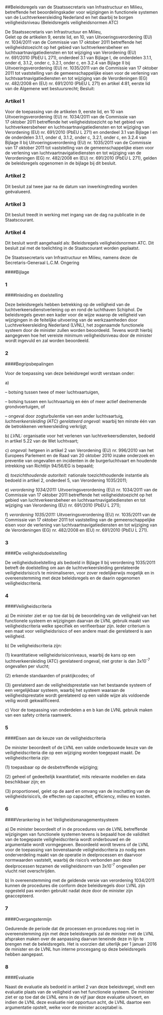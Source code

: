 <meta http-equiv='Content-Type' content='text/html; charset=utf-8' />

##Beleidsregels van de Staatssecretaris van Infrastructuur en Milieu, betreffende het beoordelingskader voor wijzigingen in functionele systemen van de Luchtverkeersleiding Nederland en het daarbij te borgen veiligheidsniveau (Beleidsregels veiligheidsnormen ATC)

De Staatssecretaris van Infrastructuur en Milieu,  
Gelet op de artikelen 9, eerste lid, en 10, van Uitvoeringsverordening (EU) nr. 1034/2011 van de Commissie van 17 oktober 2011 betreffende het veiligheidstoezicht op het gebied van luchtverkeersbeheer en luchtvaartnavigatiediensten en tot wijziging van Verordening (EU) nr. 691/2010 (PbEU L 271), onderdeel 3.1 van Bijlage I, de onderdelen 3.1.1, onder d, 3.1.2, onder c, 3.2.1, onder c, en 3.2.4 van Bijlage II bij Uitvoeringsverordening (EU) nr. 1035/2011 van de Commissie van 17 oktober 2011 tot vaststelling van de gemeenschappelijke eisen voor de verlening van luchtvaartnavigatiediensten en tot wijziging van de Verordeningen (EG) nr. 482/2008 en (EU) nr. 691/2010 (PbEU L 271) en artikel 4:81, eerste lid van de Algemene wet bestuursrecht;
Besluit:    

### Artikel  1  

Voor de toepassing van de artikelen 9, eerste lid, en 10 van Uitvoeringsverordening (EU) nr. 1034/2011 van de Commissie van 17 oktober 2011 betreffende het veiligheidstoezicht op het gebied van luchtverkeersbeheer en luchtvaartnavigatiediensten en tot wijziging van Verordening (EU) nr. 691/2010 (PbEU L 271) en onderdeel 3.1 van Bijlage I en de onderdelen 3.1.1, onder d, 3.1.2, onder c, 3.2.1, onder c, en 3.2.4 van Bijlage II bij Uitvoeringsverordening (EU) nr. 1035/2011 van de Commissie van 17 oktober 2011 tot vaststelling van de gemeenschappelijke eisen voor de verlening van luchtvaartnavigatiediensten en tot wijziging van de Verordeningen (EG) nr. 482/2008 en (EU) nr. 691/2010 (PbEU L 271), gelden de beleidsregels opgenomen in de bijlage bij dit besluit. 

### Artikel  2  

Dit besluit zal twee jaar na de datum van inwerkingtreding worden geëvalueerd. 

### Artikel  3  

Dit besluit treedt in werking met ingang van de dag na publicatie in de Staatscourant. 

### Artikel  4  

Dit besluit wordt aangehaald als: Beleidsregels veiligheidsnormen ATC. 
Dit besluit zal met de toelichting in de Staatscourant worden geplaatst.  

De 
Staatssecretaris van Infrastructuur en Milieu, namens deze: 
de Secretaris-Generaal 
L.C.M. Ongering    

####Bijlage

### 1  

####Inleiding en doelstelling

Deze beleidsregels hebben betrekking op de veiligheid van de luchtverkeersdienstverlening op en rond de luchthaven Schiphol. De beleidsregels geven een kader voor de wijze waarop de veiligheid van wijzigingen in de feitelijke uitvoering van de werkzaamheden door Luchtverkeersleiding Nederland (LVNL), het zogenaamde functionele systeem door de minister zullen worden beoordeeld. Tevens wordt hierbij aangegeven hoe het vereiste minimum veiligheidsniveau door de minister wordt ingevuld en zal worden beoordeeld. 

### 2  

####Begripsbepalingen

Voor de toepassing van deze beleidsregel wordt verstaan onder: 

a) 

– botsing tussen twee of meer luchtvaartuigen,  

– botsing tussen een luchtvaartuig en één of meer actief deelnemende grondvoertuigen, of  

– ongeval door zogturbulentie van een ander luchtvaartuig,    *luchtverkeersleiding (ATC) gerelateerd ongeval:* waarbij ten minste één van de betrokkenen verkeersleiding verkrijgt;  

b)  *LVNL:* organisatie voor het verlenen van luchtverkeersdiensten, bedoeld in artikel 5.22 van de Wet luchtvaart;  

c)  *ongeval:* hetgeen in artikel 2 van Verordening (EU) nr. 996/2010 van het Europees Parlement en de Raad van 20 oktober 2010 inzake onderzoek en preventie van ongevallen en incidenten in de burgerluchtvaart en houdende intrekking van Richtlijn 94/56/EG is bepaald;  

d)  *toezichthoudende autoriteit:* nationale toezichthoudende instantie als bedoeld in artikel 2, onderdeel 5, van Verordening 1035/2011;  

e)  *verordening 1034/2011:* Uitvoeringsverordening (EU) nr. 1034/2011 van de Commissie van 17 oktober 2011 betreffende het veiligheidstoezicht op het gebied van luchtverkeersbeheer en luchtvaartnavigatiediensten en tot wijziging van Verordening (EU) nr. 691/2010 (PbEU L 271);  

f)  *verordening 1035/2011:* Uitvoeringsverordening (EU) nr. 1035/2011 van de Commissie van 17 oktober 2011 tot vaststelling van de gemeenschappelijke eisen voor de verlening van luchtvaartnavigatiediensten en tot wijziging van de Verordeningen (EG) nr. 482/2008 en (EU) nr. 691/2010 (PbEU L 271).   

### 3  

####De veiligheidsdoelstelling

De veiligheidsdoelstelling als bedoeld in Bijlage II bij verordening 1035/2011 betreft de doelstelling om aan de luchtverkeersleiding gerelateerde veiligheidsrisico’s te minimaliseren, voor zover redelijkerwijs mogelijk en in overeenstemming met deze beleidsregels en de daarin opgenomen veiligheidscriteria. 

### 4  

####Veiligheidscriteria

a) De minister ziet er op toe dat bij de beoordeling van de veiligheid van het functionele systeem en wijzigingen daarvan de LVNL gebruik maakt van veiligheidscriteria welke specifiek en verifieerbaar zijn. Ieder criterium is een maat voor veiligheidsrisico of een andere maat die gerelateerd is aan veiligheid.  

b) De veiligheidscriteria zijn: 

(1) kwantitatieve veiligheidsrisiconiveaus, waarbij de kans op een luchtverkeersleiding (ATC) gerelateerd ongeval, niet groter is dan 3x10<sup>-7</sup> ongevallen per vlucht;  

(2) erkende standaarden of praktijkcodes; of  

(3) gerelateerd aan de veiligheidsprestatie van het bestaande systeem of een vergelijkbaar systeem, waarbij het systeem waaraan de veiligheidsprestatie wordt gerelateerd op een valide wijze als voldoende veilig wordt gekwalificeerd.    

c) Voor de toepassing van onderdelen a en b kan de LVNL gebruik maken van een safety criteria raamwerk.   

### 5  

####Eisen aan de keuze van de veiligheidscriteria

De minister beoordeelt of de LVNL een valide onderbouwde keuze van de veiligheidscriteria die op een wijziging worden toegepast maakt. De veiligheidscriteria zijn: 

(1) toepasbaar op de desbetreffende wijziging;  

(2) geheel of gedeeltelijk kwantitatief, mits relevante modellen en data beschikbaar zijn; en  

(3) proportioneel, gelet op de aard en omvang van de inschatting van de veiligheidsrisico’s, de effecten op capaciteit, efficiency, milieu en kosten.   

### 6  

####Verankering in het Veiligheidsmanagementsysteem

a) De minister beoordeelt of in de procedures van de LVNL betreffende wijzigingen van functionele systemen tevens is bepaald hoe de validiteit van de toegepaste veiligheidscriteria wordt onderbouwd en de argumentatie wordt vormgegeven. Beoordeeld wordt tevens of de LVNL voor de toepassing van bovenstaande veiligheidscriteria zo nodig een onderverdeling maakt van de operatie in deelprocessen en daarvoor normwaarden vaststelt, waarbij de risico’s verbonden aan deze deelprocessen tezamen de veiligheidsnorm van 3x10<sup>-7</sup> ongevallen per vlucht niet overschrijden.  

b) In overeenstemming met de geldende versie van verordening 1034/2011 kunnen de procedures die conform deze beleidsregels door LVNL zijn opgesteld pas worden gebruikt nadat deze door de minister zijn geaccepteerd.   

### 7  

####Overgangstermijn

Gedurende de periode dat de processen en procedures nog niet in overeenstemming zijn met deze beleidsregels zal de minister met de LVNL afspraken maken over de aanpassing daarvan teneinde deze in lijn te brengen met de beleidsregels. Het is voorzien dat uiterlijk per 1 januari 2016 de minister en de LVNL hun interne procesgang op deze beleidsregels hebben aangepast. 

### 8  

####Evaluatie

Naast de evaluatie als bedoeld in artikel 2 van deze beleidsregel, vindt een evaluatie plaats van de veiligheid van het functionele systeem. De minister ziet er op toe dat de LVNL eens in de vijf jaar deze evaluatie uitvoert, en indien de LVNL deze evaluatie niet opportuun acht, de LVNL daartoe een argumentatie opstelt, welke voor de minister acceptabel is. 


